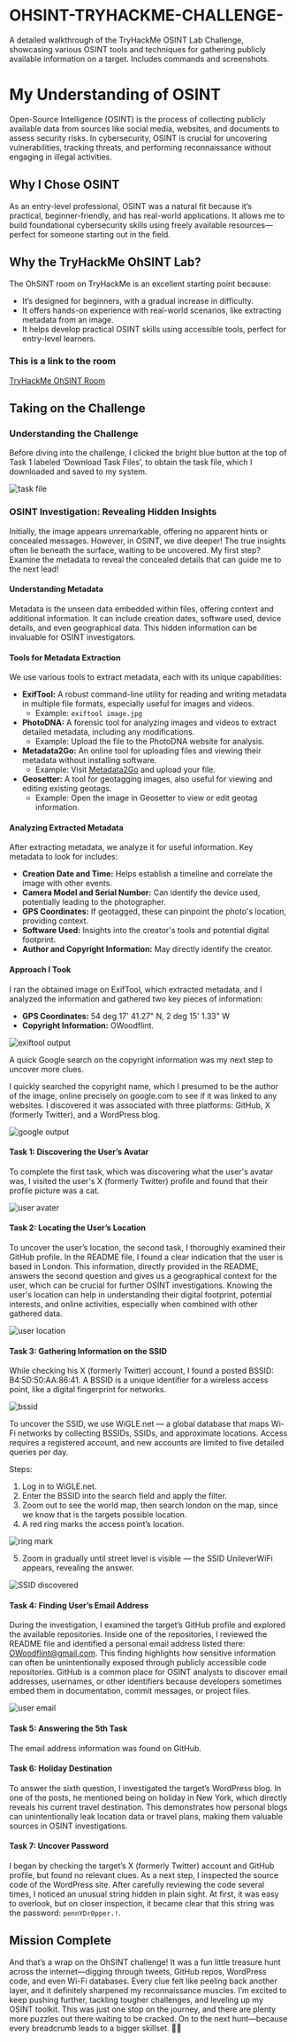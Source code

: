 # OHSINT-TRYHACKME-CHALLENGE-
A detailed walkthrough of the TryHackMe OSINT Lab Challenge, showcasing various OSINT tools and techniques for gathering publicly available information on a target. Includes commands and screenshots.
# My Understanding of OSINT

Open-Source Intelligence (OSINT) is the process of collecting publicly available data from sources like social media, websites, and documents to assess security risks. In cybersecurity, OSINT is crucial for uncovering vulnerabilities, tracking threats, and performing reconnaissance without engaging in illegal activities.

## Why I Chose OSINT

As an entry-level professional, OSINT was a natural fit because it’s practical, beginner-friendly, and has real-world applications. It allows me to build foundational cybersecurity skills using freely available resources—perfect for someone starting out in the field.

## Why the TryHackMe OhSINT Lab?

The OhSINT room on TryHackMe is an excellent starting point because:
- It’s designed for beginners, with a gradual increase in difficulty.
- It offers hands-on experience with real-world scenarios, like extracting metadata from an image.
- It helps develop practical OSINT skills using accessible tools, perfect for entry-level learners.
### This is a link to the room
[TryHackMe OhSINT Room](https://tryhackme.com/room/ohsint)

## Taking on the Challenge

### Understanding the Challenge

Before diving into the challenge, I clicked the bright blue button at the top of Task 1 labeled ‘Download Task Files’, to obtain the task file, which I downloaded and saved to my system.

![task file](ohsint.jpg)


### OSINT Investigation: Revealing Hidden Insights

Initially, the image appears unremarkable, offering no apparent hints or concealed messages. However, in OSINT, we dive deeper! The true insights often lie beneath the surface, waiting to be uncovered. My first step? Examine the metadata to reveal the concealed details that can guide me to the next lead!

#### Understanding Metadata

Metadata is the unseen data embedded within files, offering context and additional information. It can include creation dates, software used, device details, and even geographical data. This hidden information can be invaluable for OSINT investigators.

#### Tools for Metadata Extraction

We use various tools to extract metadata, each with its unique capabilities:

- **ExifTool:** A robust command-line utility for reading and writing metadata in multiple file formats, especially useful for images and videos.
  - Example: `exiftool image.jpg`
- **PhotoDNA:** A forensic tool for analyzing images and videos to extract detailed metadata, including any modifications.
  - Example: Upload the file to the PhotoDNA website for analysis.
- **Metadata2Go:** An online tool for uploading files and viewing their metadata without installing software.
  - Example: Visit [Metadata2Go](https://metadata2go.com/) and upload your file.
- **Geosetter:** A tool for geotagging images, also useful for viewing and editing existing geotags.
  - Example: Open the image in Geosetter to view or edit geotag information.

#### Analyzing Extracted Metadata

After extracting metadata, we analyze it for useful information. Key metadata to look for includes:

- **Creation Date and Time:** Helps establish a timeline and correlate the image with other events.
- **Camera Model and Serial Number:** Can identify the device used, potentially leading to the photographer.
- **GPS Coordinates:** If geotagged, these can pinpoint the photo's location, providing context.
- **Software Used:** Insights into the creator's tools and potential digital footprint.
- **Author and Copyright Information:** May directly identify the creator.

#### Approach I Took

I ran the obtained image on ExifTool, which extracted metadata, and I analyzed the information and gathered two key pieces of information:

- **GPS Coordinates:** 54 deg 17' 41.27" N, 2 deg 15' 1.33" W
- **Copyright Information:** OWoodflint.
 
![exiftool output](1snap.png)

A quick Google search on the copyright information was my next step to uncover more clues.

I quickly searched the copyright name, which I presumed to be the author of the image, online precisely on google.com to see if it was linked to any websites. I discovered it was associated with three platforms: GitHub, X (formerly Twitter), and a WordPress blog.

![google output](2snap.png)


#### Task 1: Discovering the User’s Avatar

To complete the first task, which was discovering what the user's avatar was, I visited the user's X (formerly Twitter) profile and found that their profile picture was a cat.

![user avater](3snap.png)


#### Task 2: Locating the User’s Location

To uncover the user’s location, the second task, I thoroughly examined their GitHub profile. In the README file, I found a clear indication that the user is based in London. This information, directly provided in the README, answers the second question and gives us a geographical context for the user, which can be crucial for further OSINT investigations. Knowing the user's location can help in understanding their digital footprint, potential interests, and online activities, especially when combined with other gathered data.

![user location](4snap.png)


#### Task 3: Gathering Information on the SSID

While checking his X (formerly Twitter) account, I found a posted BSSID: B4:5D:50:AA:86:41. A BSSID is a unique identifier for a wireless access point, like a digital fingerprint for networks.

![bssid](5snap.png)

To uncover the SSID, we use WiGLE.net — a global database that maps Wi-Fi networks by collecting BSSIDs, SSIDs, and approximate locations. Access requires a registered account, and new accounts are limited to five detailed queries per day.

Steps:
1. Log in to WiGLE.net.
2. Enter the BSSID into the search field and apply the filter.
3. Zoom out to see the world map, then search london on the map, since we know that is the targets possible location.
4. A red ring marks the access point’s location.

![ring mark](6snap.png)

5. Zoom in gradually until street level is visible — the SSID UnileverWiFi appears, revealing the answer.

![SSID discovered](7snap.png)

#### Task 4: Finding User’s Email Address

During the investigation, I examined the target’s GitHub profile and explored the available repositories. Inside one of the repositories, I reviewed the README file and identified a personal email address listed there: OWoodflint@gmail.com. This finding highlights how sensitive information can often be unintentionally exposed through publicly accessible code repositories. GitHub is a common place for OSINT analysts to discover email addresses, usernames, or other identifiers because developers sometimes embed them in documentation, commit messages, or project files.

![user email](8snap.png)

#### Task 5: Answering the 5th Task

The email address information was found on GitHub.

#### Task 6: Holiday Destination

To answer the sixth question, I investigated the target’s WordPress blog. In one of the posts, he mentioned being on holiday in New York, which directly reveals his current travel destination. This demonstrates how personal blogs can unintentionally leak location data or travel plans, making them valuable sources in OSINT investigations.

#### Task 7: Uncover Password

I began by checking the target’s X (formerly Twitter) account and GitHub profile, but found no relevant clues. As a next step, I inspected the source code of the WordPress site. After carefully reviewing the code several times, I noticed an unusual string hidden in plain sight. At first, it was easy to overlook, but on closer inspection, it became clear that this string was the password: `pennYDr0pper.!`.

## Mission Complete

And that’s a wrap on the OhSINT challenge! It was a fun little treasure hunt across the internet—digging through tweets, GitHub repos, WordPress code, and even Wi-Fi databases. Every clue felt like peeling back another layer, and it definitely sharpened my reconnaissance muscles. I’m excited to keep pushing further, tackling tougher challenges, and leveling up my OSINT toolkit. This was just one stop on the journey, and there are plenty more puzzles out there waiting to be cracked. On to the next hunt—because every breadcrumb leads to a bigger skillset. 🚀🔎
